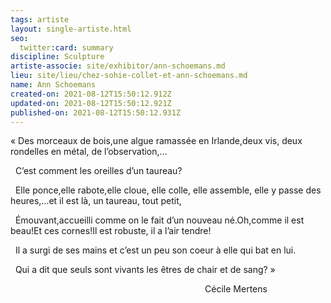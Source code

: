 ```yaml
---
tags: artiste
layout: single-artiste.html
seo:
  twitter:card: summary
discipline: Sculpture
artiste-associe: site/exhibitor/ann-schoemans.md
lieu: site/lieu/chez-sohie-collet-et-ann-schoemans.md
name: Ann Schoemans
created-on: 2021-08-12T15:50:12.912Z
updated-on: 2021-08-12T15:50:12.921Z
published-on: 2021-08-12T15:50:12.931Z
---
```

<!--StartFragment-->

« Des morceaux de bois,une algue ramassée en Irlande,deux vis, deux rondelles en métal, de l’observation,…

  C’est comment les oreilles d’un taureau?

  Elle ponce,elle rabote,elle cloue, elle colle, elle assemble, elle y passe des heures,…et il est là, un taureau, tout petit,

  Émouvant,accueilli comme on le fait d’un nouveau né.Oh,comme il est beau!Et ces cornes!Il est robuste, il a l’air tendre!

  Il a surgi de ses mains et c’est un peu son coeur à elle qui bat en lui.

  Qui a dit que seuls sont vivants les êtres de chair et de sang? »

                                                                               Cécile Mertens



<!--EndFragment-->